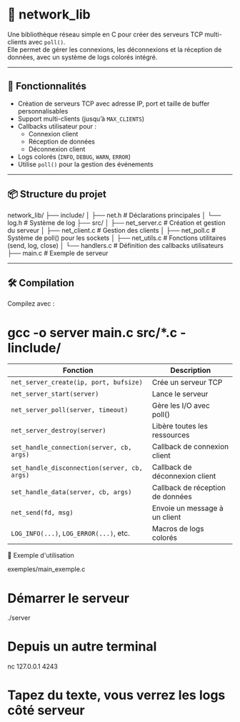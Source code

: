# 📡 network_lib

Une bibliothèque réseau simple en C pour créer des serveurs TCP multi-clients avec `poll()`.  
Elle permet de gérer les connexions, les déconnexions et la réception de données, avec un système de logs colorés intégré.

---

## 🔧 Fonctionnalités

- Création de serveurs TCP avec adresse IP, port et taille de buffer personnalisables
- Support multi-clients (jusqu’à `MAX_CLIENTS`)
- Callbacks utilisateur pour :
  - Connexion client
  - Réception de données
  - Déconnexion client
- Logs colorés (`INFO`, `DEBUG`, `WARN`, `ERROR`)
- Utilise `poll()` pour la gestion des événements

---

## 📦 Structure du projet
network_lib/
├── include/
│ ├── net.h # Déclarations principales
│ └── log.h # Système de log
├── src/
│ ├── net_server.c # Création et gestion du serveur
│ ├── net_client.c # Gestion des clients
│ ├── net_poll.c # Système de poll() pour les sockets
│ ├── net_utils.c # Fonctions utilitaires (send, log, close)
│ └── handlers.c # Définition des callbacks utilisateurs
├── main.c # Exemple de serveur


---

## 🛠️ Compilation

Compilez avec :

<!-- ```bash -->
# gcc -o server main.c src/*.c -Iinclude/

| Fonction                                     | Description                      |
| -------------------------------------------- | -------------------------------- |
| `net_server_create(ip, port, bufsize)`       | Crée un serveur TCP              |
| `net_server_start(server)`                   | Lance le serveur                 |
| `net_server_poll(server, timeout)`           | Gère les I/O avec poll()         |
| `net_server_destroy(server)`                 | Libère toutes les ressources     |
| `set_handle_connection(server, cb, args)`    | Callback de connexion client     |
| `set_handle_disconnection(server, cb, args)` | Callback de déconnexion client   |
| `set_handle_data(server, cb, args)`          | Callback de réception de données |
| `net_send(fd, msg)`                          | Envoie un message à un client    |
| `LOG_INFO(...)`, `LOG_ERROR(...)`, etc.      | Macros de logs colorés           |


🚀 Exemple d'utilisation

exemples/main_exemple.c

# Démarrer le serveur
./server

# Depuis un autre terminal
nc 127.0.0.1 4243
# Tapez du texte, vous verrez les logs côté serveur
